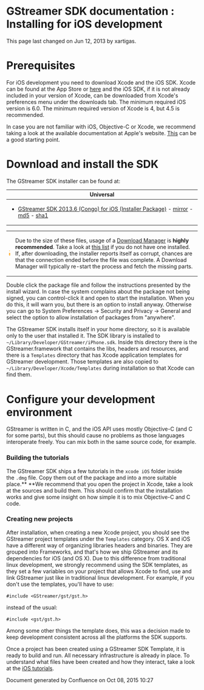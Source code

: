 #  GStreamer SDK documentation : Installing for iOS development 

This page last changed on Jun 12, 2013 by xartigas.

# Prerequisites

For iOS development you need to download Xcode and the iOS SDK. Xcode
can be found at the App Store or
[here](https://developer.apple.com/devcenter/ios/index.action#downloads)
and the iOS SDK, if it is not already included in your version of Xcode,
can be downloaded from Xcode's preferences menu under the downloads tab.
The minimum required iOS version is 6.0. The minimum required version of
Xcode is 4, but 4.5 is recommended.

In case you are not familiar with iOS, Objective-C or Xcode, we
recommend taking a look at the available documentation at Apple's
website.
[This](http://developer.apple.com/library/ios/#DOCUMENTATION/iPhone/Conceptual/iPhone101/Articles/00_Introduction.html)
can be a good starting point.

# Download and install the SDK

The GStreamer SDK installer can be found at:

<table>
<colgroup>
<col width="100%" />
</colgroup>
<thead>
<tr class="header">
<th>Universal</th>
</tr>
</thead>
<tbody>
<tr class="odd">
<td><ul>
<li><a href="http://cdn.gstreamer.com/ios/gstreamer-sdk-devel-2013.6-ios-universal.dmg" class="external-link">GStreamer SDK 2013.6 (Congo) for iOS (Installer Package)</a> - <a href="http://www.freedesktop.org/software/gstreamer-sdk/data/packages/ios/gstreamer-sdk-devel-2013.6-ios-universal.dmg" class="external-link">mirror</a> - <a href="http://cdn.gstreamer.com/ios/gstreamer-sdk-devel-2013.6-ios-universal.dmg.md5" class="external-link">md5</a> - <a href="http://cdn.gstreamer.com/ios/gstreamer-sdk-devel-2013.6-ios-universal.dmg.sha1" class="external-link">sha1</a></li>
</ul></td>
</tr>
</tbody>
</table>

<table>
<tbody>
<tr class="odd">
<td><img src="images/icons/emoticons/warning.png" width="16" height="16" /></td>
<td><p><span>Due to the size of these files, usage of a </span><a href="http://en.wikipedia.org/wiki/Download_manager" class="external-link">Download Manager</a><span> is </span><strong>highly recommended</strong><span>. Take a look at </span><a href="http://en.wikipedia.org/wiki/Comparison_of_download_managers" class="external-link">this list</a><span> if you do not have one installed. If, after downloading, the installer reports itself as corrupt, chances are that the connection ended before the file was complete. A Download Manager will typically re-start the process and fetch the missing parts.</span></p></td>
</tr>
</tbody>
</table>

Double click the package file and follow the instructions presented by
the install wizard. In case the system complains about the package not
being signed, you can control-click it and open to start the
installation. When you do this, it will warn you, but there is an option
to install anyway. Otherwise you can go to System Preferences → Security
and Privacy → General and select the option to allow installation of
packages from "anywhere".

The GStreamer SDK installs itself in your home directory, so it is
available only to the user that installed it. The SDK library is
installed to `~/Library/Developer/GStreamer/iPhone.sdk`. Inside this
directory there is the GStreamer.framework that contains the libs,
headers and resources, and there is a `Templates` directory that has
Xcode application templates for GStreamer development. Those templates
are also copied to `~/Library/Developer/Xcode/Templates` during
installation so that Xcode can find them.

# Configure your development environment

GStreamer is written in C, and the iOS API uses mostly Objective-C (and
C for some parts), but this should cause no problems as those languages
interoperate freely. You can mix both in the same source code, for
example.

### Building the tutorials

The GStreamer SDK ships a few tutorials in the `xcode iOS` folder inside
the `.dmg` file. Copy them out of the package and into a more suitable
place.** **We recommend that you open the project in Xcode, take a look
at the sources and build them. This should confirm that the installation
works and give some insight on how simple it is to mix Objective-C and C
code.

### Creating new projects

After installation, when creating a new Xcode project, you should see
the GStreamer project templates under the `Templates` category. OS X and
iOS have a different way of organizing libraries headers and binaries.
They are grouped into Frameworks, and that's how we ship GStreamer and
its dependencies for iOS (and OS X). Due to this difference from
traditional linux development, we strongly recommend using the SDK
templates, as they set a few variables on your project that allows Xcode
to find, use and link GStreamer just like in traditional linux
development. For example, if you don't use the templates, you'll have to
use:

``` theme: Default; brush: cpp; gutter: false
#include <GStreamer/gst/gst.h> 
```

instead of the usual:

``` theme: Default; brush: cpp; gutter: false
#include <gst/gst.h>
```

Among some other things the template does, this was a decision made to
keep development consistent across all the platforms the SDK supports.

Once a project has been created using a GStreamer SDK Template, it is
ready to build and run. All necessary infrastructure is already in
place. To understand what files have been created and how they interact,
take a look at the [iOS tutorials](iOS%2Btutorials.html).

Document generated by Confluence on Oct 08, 2015 10:27

